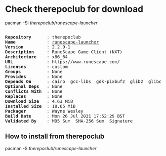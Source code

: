 # Check therepoclub for download

pacman -Si *therepoclub/runescape-launcher*

<div class="highlight"><pre class="highlight"><text>
<b>Repository</b>      : therepoclub
<b>Name</b>            : <a href="../../x86_64/runescape-launcher-2.2.9-1-x86_64.pkg.tar.zst">runescape-launcher</a>
<b>Version</b>         : 2.2.9-1
<b>Description</b>     : RuneScape Game Client (NXT)
<b>Architecture</b>    : x86_64
<b>URL</b>             : https://www.runescape.com/
<b>Licenses</b>        : custom
<b>Groups</b>          : None
<b>Provides</b>        : None
<b>Depends On</b>      : cairo  gcc-libs  gdk-pixbuf2  glib2  glibc  gtk2  libcap  libglvnd  libsm  libx11  libxxf86vm  openssl  pango  sdl2  zlib
<b>Optional Deps</b>   : None
<b>Conflicts With</b>  : None
<b>Replaces</b>        : None
<b>Download Size</b>   : 4.63 MiB
<b>Installed Size</b>  : 10.65 MiB
<b>Packager</b>        : Wayne Wesley <wayne6324@gmail.com>
<b>Build Date</b>      : Mon 26 Jul 2021 17:52:29 BST
<b>Validated By</b>    : MD5 Sum  SHA-256 Sum  Signature
</text></pre></div>

## How to install from therepoclub

pacman -S *therepoclub/runescape-launcher*
